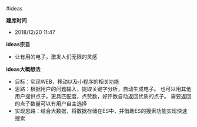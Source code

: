 #ideas

**建库时间**
* 2018/12/20 11:47

**ideas宗旨**
* 让有用的电子，激发人们无限的灵感

**ideas大概想法**
* 目标：实现WEB，移动以及小程序的相关功能
* 思路：根据用户的问题输入，提取关键字分析，自动生成电子。
		也可以用其他用户提供点子，更具匹配度，点赞数，好评数自动返回优质的点子。
		需要返回的点子数量可以有用户自主选择
* 实现思路：结合大数据，将数据存储在ES中，并借助ES的搜索功能实现快速搜索